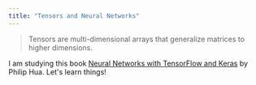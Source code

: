 ```yaml
---
title: "Tensors and Neural Networks"
---
```


> Tensors are multi-dimensional arrays that generalize matrices to higher dimensions. 

I am studying this book [Neural Networks with TensorFlow and Keras](https://www.google.com/search?client=firefox-b-d&sca_esv=5b71cfa89013eb9f&channel=entpr&sxsrf=AE3TifPOUSV4qGlkYkohwOfOLD-___uN_A:1757939848006&q=Neural+Networks+with+TensorFlow+and+Keras:+Training,+Generative+Models,+and+Reinforcement+Learning+Philip+Hua&si=AMgyJEs03_IawLpG0pN8Imr0quNL8BRn4IwD6UzBpqKXGhmQPTnzso4HceUNLXvVYUTK7BFHT3NuzVaIOKxvZcgDHNDvYjjSGmk3OMwuBbE-h-RX_X3iwMz7Oz3rvVhpePT27D4txi-6fBw-aEWRJjKyGJ62CUSdonKNRgzt9MfN67RSSFQ2Dn9B4M2oOXNWA_c1Xoll5v7AaJS38aTGUJ8QGmnT4NoXXdavAZuFLzIe_LgJiKryv3L9B-WJbPLbUVssm6WH8WX9YQXtjnem7s9glT0gx2KwKQ%3D%3D&sa=X&ved=2ahUKEwj8zLSh5NqPAxX0UWwGHfPpHwkQ_coHegQICBAB&ictx=0&biw=2181&bih=901&dpr=1.5) by Philip Hua.
Let's learn things!
